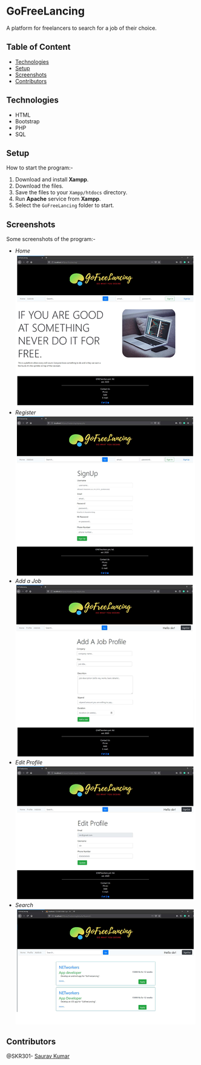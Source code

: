 # GoFreeLancing
A platform for freelancers to search for a job of their choice.

## Table of Content
- [Technologies](#technologies)
- [Setup](#setup)
- [Screenshots](#screenshots)
- [Contributors](#contributors)

## Technologies
- HTML
- Bootstrap
- PHP
- SQL

## Setup
How to start the program:-
1. Download and install **Xampp**.
2. Download the files.
3. Save the files to your `Xampp/htdocs` directory.
4. Run **Apache** service from **Xampp**.
5. Select the `GoFreeLancing` folder to start.

## Screenshots
Some screenshots of the program:-
- *Home*<br />
  ![Home](https://github.com/SKR301/GoFreeLancing/blob/master/ScreenShots/home.png)
- *Register*<br />
  ![Register](https://github.com/SKR301/GoFreeLancing/blob/master/ScreenShots/signup.png)
- *Add a Job*<br />
  ![Add a Job](https://github.com/SKR301/GoFreeLancing/blob/master/ScreenShots/add.png)
- *Edit Profile*<br />
  ![Edit Profile](https://github.com/SKR301/GoFreeLancing/blob/master/ScreenShots/edit.png)
- *Search*<br />
  ![Search](https://github.com/SKR301/GoFreeLancing/blob/master/ScreenShots/search.png)

## Contributors
@SKR301- [Saurav Kumar](https://github.com/SKR301)


